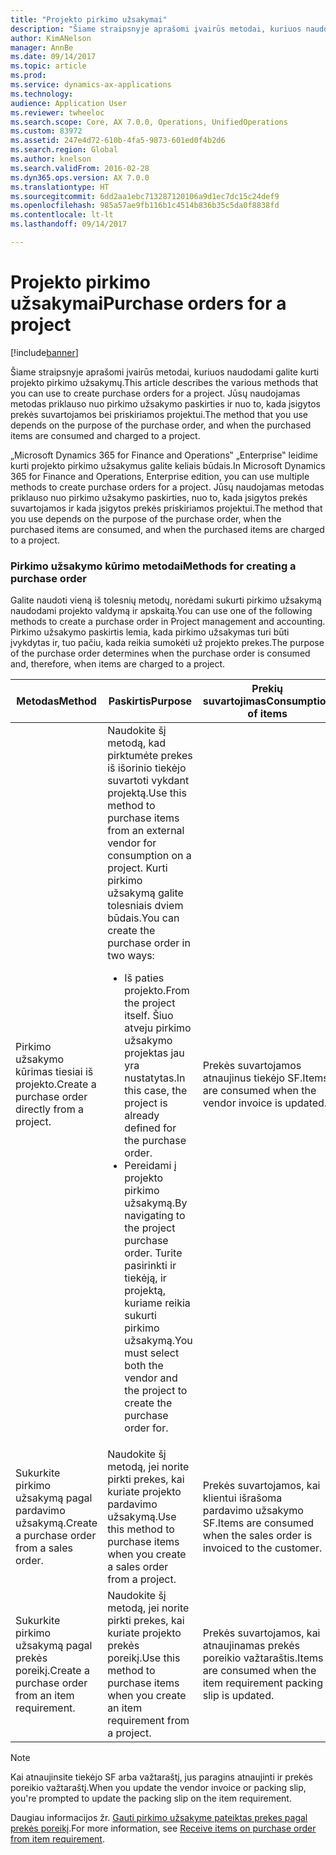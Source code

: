 ```yaml
---
title: "Projekto pirkimo užsakymai"
description: "Šiame straipsnyje aprašomi įvairūs metodai, kuriuos naudodami galite kurti projekto pirkimo užsakymų. Jūsų naudojamas metodas priklauso nuo pirkimo užsakymo paskirties ir nuo to, kada įsigytos prekės suvartojamos bei priskiriamos projektui."
author: KimANelson
manager: AnnBe
ms.date: 09/14/2017
ms.topic: article
ms.prod: 
ms.service: dynamics-ax-applications
ms.technology: 
audience: Application User
ms.reviewer: twheeloc
ms.search.scope: Core, AX 7.0.0, Operations, UnifiedOperations
ms.custom: 83972
ms.assetid: 247e4d72-610b-4fa5-9873-601ed0f4b2d6
ms.search.region: Global
ms.author: knelson
ms.search.validFrom: 2016-02-28
ms.dyn365.ops.version: AX 7.0.0
ms.translationtype: HT
ms.sourcegitcommit: 6dd2aa1ebc713287120106a9d1ec7dc15c24def9
ms.openlocfilehash: 985a57ae9fb116b1c4514b836b35c5da0f8838fd
ms.contentlocale: lt-lt
ms.lasthandoff: 09/14/2017

---
```


# <a name="purchase-orders-for-a-project"></a><span data-ttu-id="19ff1-104">Projekto pirkimo užsakymai</span><span class="sxs-lookup"><span data-stu-id="19ff1-104">Purchase orders for a project</span></span>

[!include[banner](../includes/banner.md)]


<span data-ttu-id="19ff1-105">Šiame straipsnyje aprašomi įvairūs metodai, kuriuos naudodami galite kurti projekto pirkimo užsakymų.</span><span class="sxs-lookup"><span data-stu-id="19ff1-105">This article describes the various methods that you can use to create purchase orders for a project.</span></span> <span data-ttu-id="19ff1-106">Jūsų naudojamas metodas priklauso nuo pirkimo užsakymo paskirties ir nuo to, kada įsigytos prekės suvartojamos bei priskiriamos projektui.</span><span class="sxs-lookup"><span data-stu-id="19ff1-106">The method that you use depends on the purpose of the purchase order, and when the purchased items are consumed and charged to a project.</span></span>

<span data-ttu-id="19ff1-107">„Microsoft Dynamics 365 for Finance and Operations‟ „Enterprise‟ leidime kurti projekto pirkimo užsakymus galite keliais būdais.</span><span class="sxs-lookup"><span data-stu-id="19ff1-107">In Microsoft Dynamics 365 for Finance and Operations, Enterprise edition, you can use multiple methods to create purchase orders for a project.</span></span> <span data-ttu-id="19ff1-108">Jūsų naudojamas metodas priklauso nuo pirkimo užsakymo paskirties, nuo to, kada įsigytos prekės suvartojamos ir kada įsigytos prekės priskiriamos projektui.</span><span class="sxs-lookup"><span data-stu-id="19ff1-108">The method that you use depends on the purpose of the purchase order, when the purchased items are consumed, and when the purchased items are charged to a project.</span></span>

### <a name="methods-for-creating-a-purchase-order"></a><span data-ttu-id="19ff1-109">Pirkimo užsakymo kūrimo metodai</span><span class="sxs-lookup"><span data-stu-id="19ff1-109">Methods for creating a purchase order</span></span>

<span data-ttu-id="19ff1-110">Galite naudoti vieną iš tolesnių metodų, norėdami sukurti pirkimo užsakymą naudodami projekto valdymą ir apskaitą.</span><span class="sxs-lookup"><span data-stu-id="19ff1-110">You can use one of the following methods to create a purchase order in Project management and accounting.</span></span> <span data-ttu-id="19ff1-111">Pirkimo užsakymo paskirtis lemia, kada pirkimo užsakymas turi būti įvykdytas ir, tuo pačiu, kada reikia sumokėti už projekto prekes.</span><span class="sxs-lookup"><span data-stu-id="19ff1-111">The purpose of the purchase order determines when the purchase order is consumed and, therefore, when items are charged to a project.</span></span>

<table>
<colgroup>
<col width="33%" />
<col width="33%" />
<col width="33%" />
</colgroup>
<thead>
<tr class="header">
<th><span data-ttu-id="19ff1-112">Metodas</span><span class="sxs-lookup"><span data-stu-id="19ff1-112">Method</span></span></th>
<th><span data-ttu-id="19ff1-113">Paskirtis</span><span class="sxs-lookup"><span data-stu-id="19ff1-113">Purpose</span></span></th>
<th><span data-ttu-id="19ff1-114">Prekių suvartojimas</span><span class="sxs-lookup"><span data-stu-id="19ff1-114">Consumption of items</span></span></th>
</tr>
</thead>
<tbody>
<tr class="odd">
<td><span data-ttu-id="19ff1-115">Pirkimo užsakymo kūrimas tiesiai iš projekto.</span><span class="sxs-lookup"><span data-stu-id="19ff1-115">Create a purchase order directly from a project.</span></span></td>
<td><span data-ttu-id="19ff1-116">Naudokite šį metodą, kad pirktumėte prekes iš išorinio tiekėjo suvartoti vykdant projektą.</span><span class="sxs-lookup"><span data-stu-id="19ff1-116">Use this method to purchase items from an external vendor for consumption on a project.</span></span> <span data-ttu-id="19ff1-117">Kurti pirkimo užsakymą galite tolesniais dviem būdais.</span><span class="sxs-lookup"><span data-stu-id="19ff1-117">You can create the purchase order in two ways:</span></span>
<ul>
<li><span data-ttu-id="19ff1-118">Iš paties projekto.</span><span class="sxs-lookup"><span data-stu-id="19ff1-118">From the project itself.</span></span> <span data-ttu-id="19ff1-119">Šiuo atveju pirkimo užsakymo projektas jau yra nustatytas.</span><span class="sxs-lookup"><span data-stu-id="19ff1-119">In this case, the project is already defined for the purchase order.</span></span></li>
<li><span data-ttu-id="19ff1-120">Pereidami į projekto pirkimo užsakymą.</span><span class="sxs-lookup"><span data-stu-id="19ff1-120">By navigating to the project purchase order.</span></span> <span data-ttu-id="19ff1-121">Turite pasirinkti ir tiekėją, ir projektą, kuriame reikia sukurti pirkimo užsakymą.</span><span class="sxs-lookup"><span data-stu-id="19ff1-121">You must select both the vendor and the project to create the purchase order for.</span></span></li>
</ul></td>
<td><span data-ttu-id="19ff1-122">Prekės suvartojamos atnaujinus tiekėjo SF.</span><span class="sxs-lookup"><span data-stu-id="19ff1-122">Items are consumed when the vendor invoice is updated.</span></span></td>
</tr>
<tr class="even">
<td><span data-ttu-id="19ff1-123">Sukurkite pirkimo užsakymą pagal pardavimo užsakymą.</span><span class="sxs-lookup"><span data-stu-id="19ff1-123">Create a purchase order from a sales order.</span></span></td>
<td><span data-ttu-id="19ff1-124">Naudokite šį metodą, jei norite pirkti prekes, kai kuriate projekto pardavimo užsakymą.</span><span class="sxs-lookup"><span data-stu-id="19ff1-124">Use this method to purchase items when you create a sales order from a project.</span></span></td>
<td><span data-ttu-id="19ff1-125">Prekės suvartojamos, kai klientui išrašoma pardavimo užsakymo SF.</span><span class="sxs-lookup"><span data-stu-id="19ff1-125">Items are consumed when the sales order is invoiced to the customer.</span></span></td>
</tr>
<tr class="odd">
<td><span data-ttu-id="19ff1-126">Sukurkite pirkimo užsakymą pagal prekės poreikį.</span><span class="sxs-lookup"><span data-stu-id="19ff1-126">Create a purchase order from an item requirement.</span></span></td>
<td><span data-ttu-id="19ff1-127">Naudokite šį metodą, jei norite pirkti prekes, kai kuriate projekto prekės poreikį.</span><span class="sxs-lookup"><span data-stu-id="19ff1-127">Use this method to purchase items when you create an item requirement from a project.</span></span></td>
<td><span data-ttu-id="19ff1-128">Prekės suvartojamos, kai atnaujinamas prekės poreikio važtaraštis.</span><span class="sxs-lookup"><span data-stu-id="19ff1-128">Items are consumed when the item requirement packing slip is updated.</span></span></td>
</tr>
</tbody>
</table>

> [!NOTE] 
> <span data-ttu-id="19ff1-129">Kai atnaujinsite tiekėjo SF arba važtaraštį, jus paragins atnaujinti ir prekės poreikio važtaraštį.</span><span class="sxs-lookup"><span data-stu-id="19ff1-129">When you update the vendor invoice or packing slip, you're prompted to update the packing slip on the item requirement.</span></span>

<span data-ttu-id="19ff1-130">Daugiau informacijos žr. [Gauti pirkimo užsakyme pateiktas prekes pagal prekės poreikį](tasks/receive-items-purchase-order-item-requirement.md).</span><span class="sxs-lookup"><span data-stu-id="19ff1-130">For more information, see [Receive items on purchase order from item requirement](tasks/receive-items-purchase-order-item-requirement.md).</span></span>


